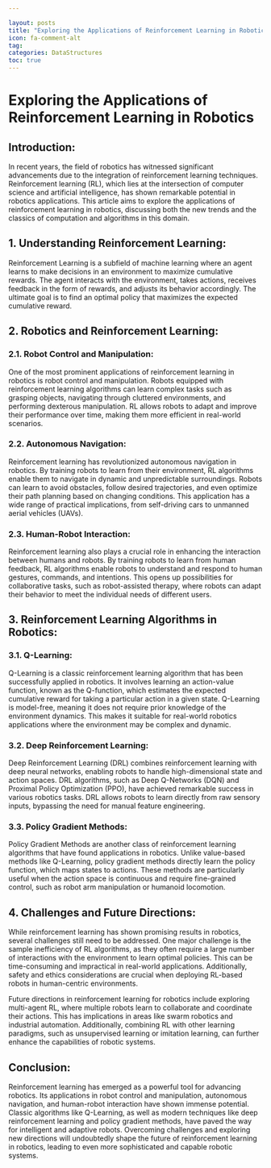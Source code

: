 ```yaml
---

layout: posts
title: "Exploring the Applications of Reinforcement Learning in Robotics"
icon: fa-comment-alt
tag:      
categories: DataStructures
toc: true
---
```




# Exploring the Applications of Reinforcement Learning in Robotics

## Introduction:
In recent years, the field of robotics has witnessed significant advancements due to the integration of reinforcement learning techniques. Reinforcement learning (RL), which lies at the intersection of computer science and artificial intelligence, has shown remarkable potential in robotics applications. This article aims to explore the applications of reinforcement learning in robotics, discussing both the new trends and the classics of computation and algorithms in this domain.

## 1. Understanding Reinforcement Learning:
Reinforcement Learning is a subfield of machine learning where an agent learns to make decisions in an environment to maximize cumulative rewards. The agent interacts with the environment, takes actions, receives feedback in the form of rewards, and adjusts its behavior accordingly. The ultimate goal is to find an optimal policy that maximizes the expected cumulative reward.

## 2. Robotics and Reinforcement Learning:
### 2.1. Robot Control and Manipulation:
One of the most prominent applications of reinforcement learning in robotics is robot control and manipulation. Robots equipped with reinforcement learning algorithms can learn complex tasks such as grasping objects, navigating through cluttered environments, and performing dexterous manipulation. RL allows robots to adapt and improve their performance over time, making them more efficient in real-world scenarios.

### 2.2. Autonomous Navigation:
Reinforcement learning has revolutionized autonomous navigation in robotics. By training robots to learn from their environment, RL algorithms enable them to navigate in dynamic and unpredictable surroundings. Robots can learn to avoid obstacles, follow desired trajectories, and even optimize their path planning based on changing conditions. This application has a wide range of practical implications, from self-driving cars to unmanned aerial vehicles (UAVs).

### 2.3. Human-Robot Interaction:
Reinforcement learning also plays a crucial role in enhancing the interaction between humans and robots. By training robots to learn from human feedback, RL algorithms enable robots to understand and respond to human gestures, commands, and intentions. This opens up possibilities for collaborative tasks, such as robot-assisted therapy, where robots can adapt their behavior to meet the individual needs of different users.

## 3. Reinforcement Learning Algorithms in Robotics:
### 3.1. Q-Learning:
Q-Learning is a classic reinforcement learning algorithm that has been successfully applied in robotics. It involves learning an action-value function, known as the Q-function, which estimates the expected cumulative reward for taking a particular action in a given state. Q-Learning is model-free, meaning it does not require prior knowledge of the environment dynamics. This makes it suitable for real-world robotics applications where the environment may be complex and dynamic.

### 3.2. Deep Reinforcement Learning:
Deep Reinforcement Learning (DRL) combines reinforcement learning with deep neural networks, enabling robots to handle high-dimensional state and action spaces. DRL algorithms, such as Deep Q-Networks (DQN) and Proximal Policy Optimization (PPO), have achieved remarkable success in various robotics tasks. DRL allows robots to learn directly from raw sensory inputs, bypassing the need for manual feature engineering.

### 3.3. Policy Gradient Methods:
Policy Gradient Methods are another class of reinforcement learning algorithms that have found applications in robotics. Unlike value-based methods like Q-Learning, policy gradient methods directly learn the policy function, which maps states to actions. These methods are particularly useful when the action space is continuous and require fine-grained control, such as robot arm manipulation or humanoid locomotion.

## 4. Challenges and Future Directions:
While reinforcement learning has shown promising results in robotics, several challenges still need to be addressed. One major challenge is the sample inefficiency of RL algorithms, as they often require a large number of interactions with the environment to learn optimal policies. This can be time-consuming and impractical in real-world applications. Additionally, safety and ethics considerations are crucial when deploying RL-based robots in human-centric environments.

Future directions in reinforcement learning for robotics include exploring multi-agent RL, where multiple robots learn to collaborate and coordinate their actions. This has implications in areas like swarm robotics and industrial automation. Additionally, combining RL with other learning paradigms, such as unsupervised learning or imitation learning, can further enhance the capabilities of robotic systems.

## Conclusion:
Reinforcement learning has emerged as a powerful tool for advancing robotics. Its applications in robot control and manipulation, autonomous navigation, and human-robot interaction have shown immense potential. Classic algorithms like Q-Learning, as well as modern techniques like deep reinforcement learning and policy gradient methods, have paved the way for intelligent and adaptive robots. Overcoming challenges and exploring new directions will undoubtedly shape the future of reinforcement learning in robotics, leading to even more sophisticated and capable robotic systems.